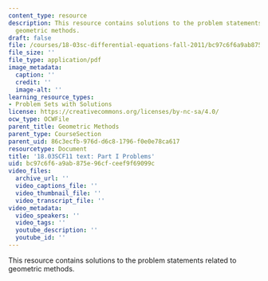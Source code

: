 ```yaml
---
content_type: resource
description: This resource contains solutions to the problem statements related to
  geometric methods.
draft: false
file: /courses/18-03sc-differential-equations-fall-2011/bc97c6f6a9ab875e96cfceef9f69099c_MIT18_03SCF11_ps1_s2q.pdf
file_size: ''
file_type: application/pdf
image_metadata:
  caption: ''
  credit: ''
  image-alt: ''
learning_resource_types:
- Problem Sets with Solutions
license: https://creativecommons.org/licenses/by-nc-sa/4.0/
ocw_type: OCWFile
parent_title: Geometric Methods
parent_type: CourseSection
parent_uid: 86c3ecfb-976d-d6c8-1796-f0e0e78ca617
resourcetype: Document
title: '18.03SCF11 text: Part I Problems'
uid: bc97c6f6-a9ab-875e-96cf-ceef9f69099c
video_files:
  archive_url: ''
  video_captions_file: ''
  video_thumbnail_file: ''
  video_transcript_file: ''
video_metadata:
  video_speakers: ''
  video_tags: ''
  youtube_description: ''
  youtube_id: ''
---
```

This resource contains solutions to the problem statements related to geometric methods.